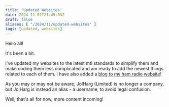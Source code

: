 ```yaml
---
title: 'Updated Websites'
date: 2024-11-01T21:45:03Z
draft: false
aliases: [ "/2024/11/updated-websites" ]
tags: [updated, websites]
---
```


Hello all!

It's been a bit.

I've updated my websites to the latest mtl standards to simplify them and make coding them less complicated and am ready to add the newest things related to each of them. I have also added a [blog to my ham radio website](https://blog.m0ori.com)!

As you may or may not be aware, JolHarg (Limited) is no longer a company, but JolHarg is instead an alias - a username, to avoid legal confusion.

Well, that's all for now, more content incoming!